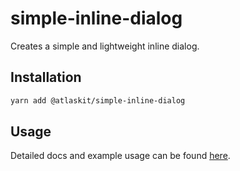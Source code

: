 # simple-inline-dialog

Creates a simple and lightweight inline dialog.

## Installation

```sh
yarn add @atlaskit/simple-inline-dialog
```

## Usage

Detailed docs and example usage can be found [here](https://atlaskit.atlassian.com/packages/core/simple-inline-dialog).
